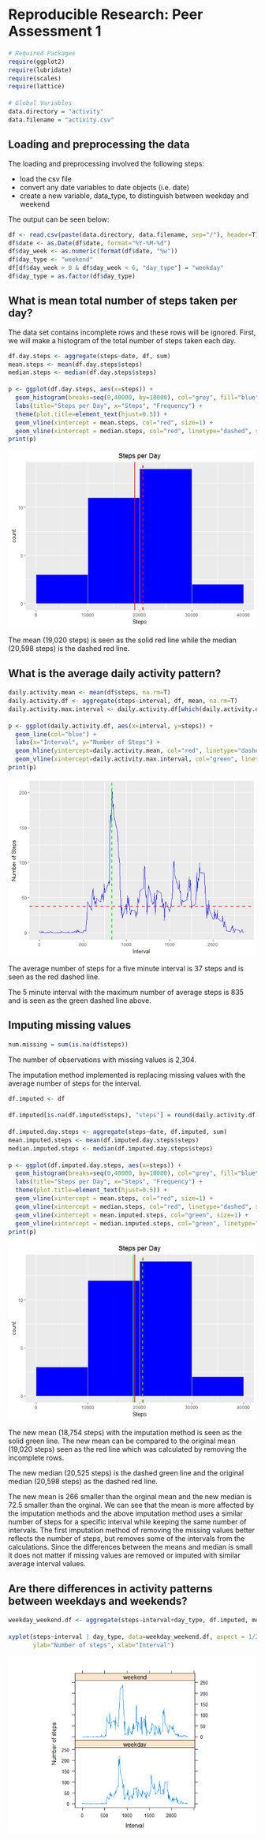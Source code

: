 # Reproducible Research: Peer Assessment 1


```r
# Required Packages
require(ggplot2)
require(lubridate)
require(scales)
require(lattice)

# Global Variables
data.directory = "activity"
data.filename = "activity.csv"
```

## Loading and preprocessing the data

The loading and preprocessing involved the following steps:

- load the csv file
- convert any date variables to date objects (i.e. date)
- create a new variable, data_type, to distinguish between weekday and weekend

The output can be seen below:


```r
df <- read.csv(paste(data.directory, data.filename, sep="/"), header=T)
df$date <- as.Date(df$date, format="%Y-%M-%d")
df$day_week <- as.numeric(format(df$date, "%w"))
df$day_type <- "weekend"
df[df$day_week > 0 & df$day_week < 6, "day_type"] = "weekday"
df$day_type = as.factor(df$day_type)
```

## What is mean total number of steps taken per day?

The data set contains incomplete rows and these rows will be ignored. First, we will make a histogram of the total number of steps taken each day.


```r
df.day.steps <- aggregate(steps~date, df, sum)
mean.steps <- mean(df.day.steps$steps)
median.steps <- median(df.day.steps$steps)

p <- ggplot(df.day.steps, aes(x=steps)) +
  geom_histogram(breaks=seq(0,40000, by=10000), col="grey", fill="blue") +
  labs(title="Steps per Day", x="Steps", "Frequency") +
  theme(plot.title=element_text(hjust=0.5)) +
  geom_vline(xintercept = mean.steps, col="red", size=1) +
  geom_vline(xintercept = median.steps, col="red", linetype="dashed", size=1)
print(p)
```

![](PA1_template_files/figure-html/total_steps_1-1.png)<!-- -->

The mean (19,020 steps) is seen as the solid red line while the median (20,598 steps) is the dashed red line.

## What is the average daily activity pattern?


```r
daily.activity.mean <- mean(df$steps, na.rm=T)
daily.activity.df <- aggregate(steps~interval, df, mean, na.rm=T)
daily.activity.max.interval <- daily.activity.df[which(daily.activity.df$steps==max(daily.activity.df$steps)), "interval"]

p <- ggplot(daily.activity.df, aes(x=interval, y=steps)) +
  geom_line(col="blue") +
  labs(x="Interval", y="Number of Steps") +
  geom_hline(yintercept=daily.activity.mean, col="red", linetype="dashed", size=1) +
  geom_vline(xintercept=daily.activity.max.interval, col="green", linetype="dashed", size=1)
print(p)
```

![](PA1_template_files/figure-html/daily_activity_1-1.png)<!-- -->

The average number of steps for a five minute interval is 37 steps and is seen as the red dashed line.

The 5 minute interval with the maximum number of average steps is 835 and is seen as the green dashed line above.

## Imputing missing values


```r
num.missing = sum(is.na(df$steps))
```

The number of observations with missing values is 2,304.

The imputation method implemented is replacing missing values with the average number of steps for the interval.


```r
df.imputed <- df

df.imputed[is.na(df.imputed$steps), "steps"] = round(daily.activity.df[daily.activity.df$interval== df.imputed[is.na(df.imputed$steps), "interval"], "steps"])

df.imputed.day.steps <- aggregate(steps~date, df.imputed, sum)
mean.imputed.steps <- mean(df.imputed.day.steps$steps)
median.imputed.steps <- median(df.imputed.day.steps$steps)

p <- ggplot(df.imputed.day.steps, aes(x=steps)) +
  geom_histogram(breaks=seq(0,40000, by=10000), col="grey", fill="blue") +
  labs(title="Steps per Day", x="Steps", "Frequency") +
  theme(plot.title=element_text(hjust=0.5)) +
  geom_vline(xintercept = mean.steps, col="red", size=1) +
  geom_vline(xintercept = median.steps, col="red", linetype="dashed", size=1) +
  geom_vline(xintercept = mean.imputed.steps, col="green", size=1) +
  geom_vline(xintercept = median.imputed.steps, col="green", linetype="dashed", size=1)
print(p)
```

![](PA1_template_files/figure-html/missing_values_2-1.png)<!-- -->

The new mean (18,754 steps) with the imputation method is seen as the solid green line. The new mean can be compared to the original mean  (19,020 steps) seen as the red line which was calculated by removing the incomplete rows.

The new median (20,525 steps) is the dashed green line and the original median (20,598 steps) as the dashed red line.

The new mean is 266 smaller than the orginal mean and the new median is 72.5 smaller than the orginal. We can see that the mean is more affected by the imputation methods and the above imputation method uses a similar number of steps for a specific interval while keeping the same number of intervals. The first imputation method of removing the missing values better reflects the number of steps, but removes some of the intervals from the calculations. Since the differences between the means and median is small it does not matter if missing values are removed or imputed with similar average interval values.

## Are there differences in activity patterns between weekdays and weekends?


```r
weekday_weekend.df <- aggregate(steps~interval+day_type, df.imputed, mean)

xyplot(steps~interval | day_type, data=weekday_weekend.df, aspect = 1/2, type="l",
       ylab="Number of steps", xlab="Interval")
```

![](PA1_template_files/figure-html/week_1-1.png)<!-- -->


